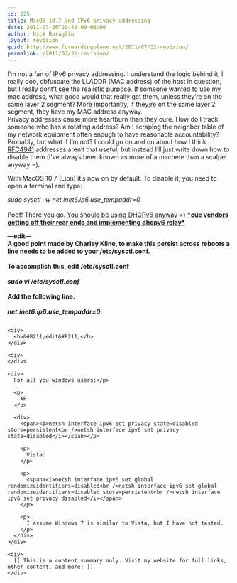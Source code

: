 ```yaml
---
id: 225
title: MacOS 10.7 and IPv6 privacy addressing
date: 2011-07-30T20:40:00-06:00
author: Nick Buraglio
layout: revision
guid: http://www.forwardingplane.net/2011/07/32-revision/
permalink: /2011/07/32-revision/
---
```

I&#8217;m not a fan of IPv6 privacy addressing. I understand the logic behind it, I really doo, obfuscate the LLADDR (MAC address) of the host in question, but I really dont&#8217;t see the realistic purpose. If someone wanted to use my mac address, what good would that really get them, unless they&#8217;re on the same layer 2 segment? More importantly, if they;re on the same layer 2 segment, they have my MAC address anyway.  
Privacy addresses cause more heartburn than they cure. How do I track someone who has a rotating address? Am I scraping the neighbor table of my network equipment often enough to have reasonable accountability? Probably, but what if I&#8217;m not? I could go on and on about how I think [RFC4941](http://www.ietf.org/rfc/rfc4941.txt) addresses aren&#8217;t that useful, but instead I&#8217;ll just write down how to disable them (I&#8217;ve always been known as more of a machete than a scalpel anyway =).

With MacOS 10.7 (Lion) it&#8217;s now on by default. To disable it, you need to open a terminal and type:

<span><i>sudo sysctl -w net.inet6.ip6.use_tempaddr=0<br /></i></span>  
Poof! There you go.  [You should be using DHCPv6 anyway](http://tech.buraglio.com/2011/07/osx-107-lion-dhcpv6-client-working-with.html) =)  [](http://events.internet2.edu/2011/jt-uaf/agenda.cfm?go=session&id=10001852&event=1151)[**\*cue vendors getting off their rear ends and implementing dhcpv6 relay\***](http://events.internet2.edu/2011/jt-uaf/agenda.cfm?go=session&id=10001852&event=1151)

<div>
</div>

<div>
  <b>&#8212;edit&#8212;</b>
</div>

<div>
  <b>A good point made by Charley Kline, to make this persist across reboots a line needs to be added to your /etc/sysctl.conf. </b>
</div>

<div>
  <b><br /></b>
</div>

<div>
  <b>To accomplish this, edit /etc/sysctl.conf</b>
</div>

<div>
  <b><br /></b>
</div>

<div>
  <i><b>sudo vi /etc/sysctl.conf</b></i>
</div>

<div>
  <b><br /></b>
</div>

<div>
  <b>Add the following line:</b>
</div>

<div>
  <b><br /></b>
</div>

<div>
  <i><b>net.inet6.ip6.use_tempaddr=0</b></i>
</div>

<div>
  <span style="font-family: Helvetica, Arial, sans-serif; font-size: 13px; line-height: 17px; "><b></p> 
  
  <pre style="padding-top: 0px; padding-right: 0px; padding-bottom: 0px; padding-left: 0px; margin-top: 0px; margin-right: 0px; margin-bottom: 0px; margin-left: 0px; text-align: left; overflow-x: auto; overflow-y: auto; font-family: 'Courier New', Courier, monospace; line-height: 1.3; "></pre>
  
  <p>
    </b></span></div> 
    
    <div>
      <b>&#8211;edit&#8211;</b>
    </div>
    
    <div>
    </div>
    
    <div>
      For all you windows users:</p> 
      
      <p>
        XP:
      </p>
      
      <div>
        <span><i>netsh interface ipv6 set privacy state=disabled store=persistent<br />netsh interface ipv6 set privacy state=disabled</i></span></p> 
        
        <p>
          Vista:
        </p>
        
        <p>
          <span><i>netsh interface ipv6 set global randomizeidentifiers=disabled<br />netsh interface ipv6 set global randomizeidentifiers=disabled store=persistent<br />netsh interface ipv6 set privacy disabled</i></span>
        </p>
        
        <p>
          I assume Windows 7 is similar to Vista, but I have not tested.
        </p>
      </div>
    </div>
    
    <div>
      [[ This is a content summary only. Visit my website for full links, other content, and more! ]]
    </div>